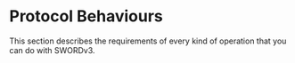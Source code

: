 # Protocol Behaviours

This section describes the requirements of every kind of operation that you can do with SWORDv3. 